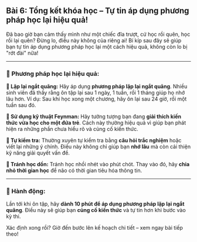 ## Bài 6: Tổng kết khóa học – Tự tin áp dụng phương pháp học lại hiệu quả!

Đã bao giờ bạn cảm thấy mình như một chiếc đĩa trượt, cứ học rồi quên, học rồi lại quên? Đừng lo, điều này không của riêng ai! Bí kíp sau đây sẽ giúp bạn tự tin áp dụng phương pháp học lại một cách hiệu quả, không còn lo bị "rớt đài" nữa!

---

### 📌 Phương pháp học lại hiệu quả:

**🔹 Lặp lại ngắt quãng:**
Hãy áp dụng **phương pháp lặp lại ngắt quãng**. Nhiều sinh viên đã thấy rằng ôn tập lại sau 1 ngày, 1 tuần, rồi 1 tháng giúp họ nhớ lâu hơn. Ví dụ: Sau khi học xong một chương, hãy ôn lại sau 24 giờ, rồi một tuần sau đó.

**🔹 Sử dụng kỹ thuật Feynman:**
Hãy tưởng tượng bạn đang **giải thích kiến thức vừa học cho một đứa trẻ**. Cách này thường hiệu quả vì giúp bạn phát hiện ra những phần chưa hiểu rõ và củng cố kiến thức.

**🔹 Tự kiểm tra:**
Thường xuyên tự kiểm tra bằng **câu hỏi trắc nghiệm** hoặc viết lại những ý chính. Điều này không chỉ giúp bạn **nhớ lâu** mà còn cải thiện kỹ năng giải quyết vấn đề.

**🔹 Tránh học dồn:**
Tránh học nhồi nhét vào phút chót. Thay vào đó, hãy **chia nhỏ thời gian học** để não có thời gian tiêu hóa thông tin.

---

### 🚀 Hành động:

Lần tới khi ôn tập, hãy **dành 10 phút để áp dụng phương pháp lặp lại ngắt quãng**. Điều này sẽ giúp bạn **củng cố kiến thức** và tự tin hơn khi bước vào kỳ thi.

Xác định xong rồi? Giờ đến bước lên kế hoạch chi tiết – xem ngay bài tiếp theo!  
